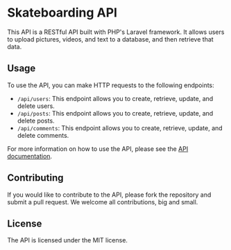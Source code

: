 # Skateboarding API

This API is a RESTful API built with PHP's Laravel framework. It allows users to upload pictures, videos, and text to a database, and then retrieve that data.


## Usage

To use the API, you can make HTTP requests to the following endpoints:

* `/api/users`: This endpoint allows you to create, retrieve, update, and delete users.
* `/api/posts`: This endpoint allows you to create, retrieve, update, and delete posts.
* `/api/comments`: This endpoint allows you to create, retrieve, update, and delete comments.

For more information on how to use the API, please see the [API documentation](https://fabiosimedo.github.io/skateboardingAPI-docs/).

## Contributing

If you would like to contribute to the API, please fork the repository and submit a pull request. We welcome all contributions, big and small.

## License

The API is licensed under the MIT license.
